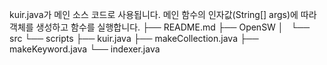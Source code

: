 kuir.java가 메인 소스 코드로 사용됩니다. 메인 함수의 인자값(String[] args)에 따라 객체를 생성하고 함수를 실행합니다.
├── README.md
├── OpenSW
│   └── src
        └── scripts
            ├── kuir.java
            ├── makeCollection.java
            ├── makeKeyword.java
            └── indexer.java
